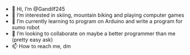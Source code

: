 - 👋 Hi, I’m @Gandilf245
- 👀 I’m interested in skiing, mountain biking and playing computer games
- 🌱 I’m currently learning to program on Arduino and write a program for sumo robot
- 💞️ I’m looking to collaborate on maybe a better programmer than me (pretty easy ask)
- 📫 How to reach me, dm



<!---
Gandilf245/Gandilf245 is a ✨ special ✨ repository because its `README.md` (this file) appears on your GitHub profile.
You can click the Preview link to take a look at your changes.
--->
